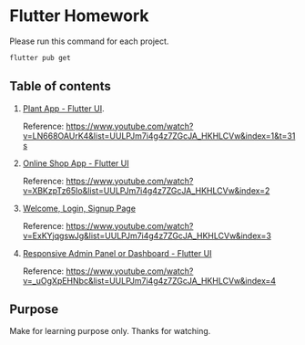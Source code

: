 # Flutter Homework

Please run this command for each project.
```cmd
flutter pub get
``` 

## Table of contents

1. [Plant App - Flutter UI]((https://github.com/toLuc57/LearnFlutter/tree/master/Seesion2/plant_app)). 
 
    Reference: https://www.youtube.com/watch?v=LN668OAUrK4&list=UULPJm7i4g4z7ZGcJA_HKHLCVw&index=1&t=31s

2. [Online Shop App - Flutter UI](https://github.com/toLuc57/LearnFlutter/tree/master/Seesion2/online_shop_app)

    Reference: https://www.youtube.com/watch?v=XBKzpTz65Io&list=UULPJm7i4g4z7ZGcJA_HKHLCVw&index=2

3. [Welcome, Login, Signup Page](https://github.com/toLuc57/LearnFlutter/tree/master/Seesion2/welcome_login_signup_page)

    Reference: https://www.youtube.com/watch?v=ExKYjqgswJg&list=UULPJm7i4g4z7ZGcJA_HKHLCVw&index=3 

4. [Responsive Admin Panel or Dashboard - Flutter UI](https://github.com/toLuc57/LearnFlutter/tree/master/Seesion2/responsive_admin_panel_or_dashboard)

    Reference: https://www.youtube.com/watch?v=_uOgXpEHNbc&list=UULPJm7i4g4z7ZGcJA_HKHLCVw&index=4

## Purpose

Make for learning purpose only. Thanks for watching.

